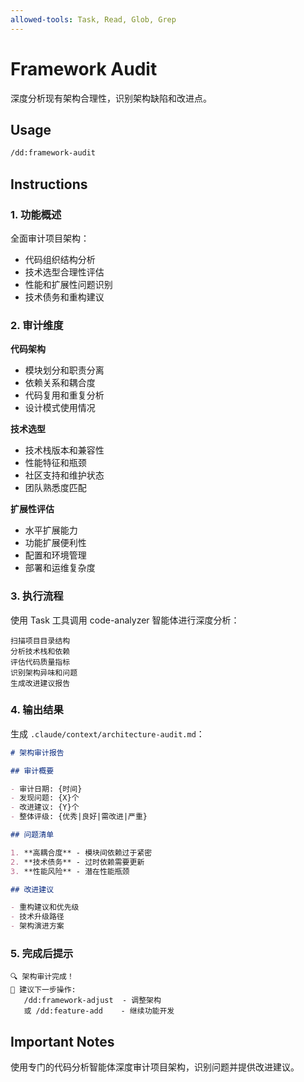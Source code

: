 ```yaml
---
allowed-tools: Task, Read, Glob, Grep
---
```


# Framework Audit

深度分析现有架构合理性，识别架构缺陷和改进点。

## Usage

```bash
/dd:framework-audit
```

## Instructions

### 1. 功能概述

全面审计项目架构：

- 代码组织结构分析
- 技术选型合理性评估
- 性能和扩展性问题识别
- 技术债务和重构建议

### 2. 审计维度

**代码架构**

- 模块划分和职责分离
- 依赖关系和耦合度
- 代码复用和重复分析
- 设计模式使用情况

**技术选型**

- 技术栈版本和兼容性
- 性能特征和瓶颈
- 社区支持和维护状态
- 团队熟悉度匹配

**扩展性评估**

- 水平扩展能力
- 功能扩展便利性
- 配置和环境管理
- 部署和运维复杂度

### 3. 执行流程

使用 Task 工具调用 code-analyzer 智能体进行深度分析：

```
扫描项目目录结构
分析技术栈和依赖
评估代码质量指标
识别架构异味和问题
生成改进建议报告
```

### 4. 输出结果

生成 `.claude/context/architecture-audit.md`：

```markdown
# 架构审计报告

## 审计概要

- 审计日期: {时间}
- 发现问题: {X}个
- 改进建议: {Y}个
- 整体评级: {优秀|良好|需改进|严重}

## 问题清单

1. **高耦合度** - 模块间依赖过于紧密
2. **技术债务** - 过时依赖需要更新
3. **性能风险** - 潜在性能瓶颈

## 改进建议

- 重构建议和优先级
- 技术升级路径
- 架构演进方案
```

### 5. 完成后提示

```
🔍 架构审计完成！
📝 建议下一步操作:
   /dd:framework-adjust  - 调整架构
   或 /dd:feature-add    - 继续功能开发
```

## Important Notes

使用专门的代码分析智能体深度审计项目架构，识别问题并提供改进建议。
